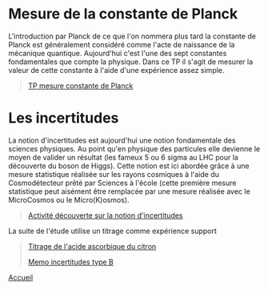# Mesure de la constante de Planck
L'introduction par Planck de ce que l'on nommera plus tard la constante de Planck est généralement considéré comme l'acte de naissance de la mécanique quantique. Aujourd'hui c'est l'une des sept constantes fondamentales que compte la physique. Dans ce TP il s'agit de mesurer la valeur de cette constante à l'aide d'une expérience assez simple.
>[TP mesure constante de Planck](TPplanck.pdf)

# Les incertitudes
La notion d'incertitudes est aujourd'hui une notion fondamentale des sciences physiques. Au point qu'en physique des particules elle devienne le moyen de valider un résultat (les fameux 5 ou 6 sigma au LHC pour la découverte du boson de Higgs). Cette notion est ici abordée grâce à une mesure statistique réalisée sur les rayons cosmiques à l'aide du Cosmodétecteur prêté par Sciences à l'école (cette première mesure statistique peut aisément être remplacée par une mesure réalisée avec le MicroCosmos ou le Micro(K)osmos).
>[Activité découverte sur la notion d'incertitudes](Activitedecouverte.pdf)

La suite de l'étude utilise un titrage comme expérience support 
>[Titrage de l'acide ascorbique du citron](TitrageCitron12pt-2.pdf)
>
>[Memo incertitudes type B](MemoIncertitudesVerrerie.pdf)

[Accueil](index.md)
